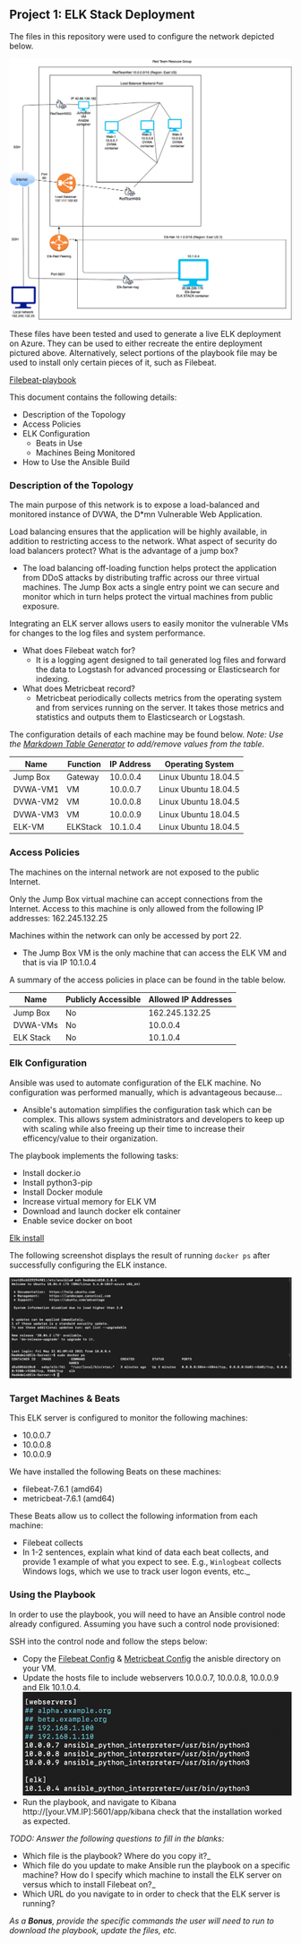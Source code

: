 ## Project 1: ELK Stack Deployment

The files in this repository were used to configure the network depicted below.

![alt text](https://github.com/Rkelley6045/Elk-stack/blob/main/Diagrams/Proj.%201%20Network%20Diagram.png)

These files have been tested and used to generate a live ELK deployment on Azure. They can be used to either recreate the entire deployment pictured above. Alternatively, select portions of the playbook file may be used to install only certain pieces of it, such as Filebeat.

[Filebeat-playbook](https://github.com/Rkelley6045/Elk-stack/blob/main/Ansible/filebeat-playbook.yml)

This document contains the following details:
- Description of the Topology
- Access Policies
- ELK Configuration
  - Beats in Use
  - Machines Being Monitored
- How to Use the Ansible Build


### Description of the Topology

The main purpose of this network is to expose a load-balanced and monitored instance of DVWA, the D*mn Vulnerable Web Application.

Load balancing ensures that the application will be highly available, in addition to restricting access to the network. What aspect of security do load balancers protect? What is the advantage of a jump box?
  - The load balancing off-loading function helps protect the application from DDoS attacks by distributing traffic across our three virtual machines. The Jump Box acts a single entry point we can secure and monitor which in turn helps protect the virtual machines from public exposure. 

Integrating an ELK server allows users to easily monitor the vulnerable VMs for changes to the log files and system performance.
- What does Filebeat watch for?
  - It is a logging agent designed to tail generated log files and forward the data to Logstash for advanced processing or Elasticsearch for indexing. 
- What does Metricbeat record?
  - Metricbeat periodically collects metrics from the operating system and from services running on the server. It takes those metrics and statistics and outputs them to Elasticsearch or Logstash.

The configuration details of each machine may be found below.
_Note: Use the [Markdown Table Generator](http://www.tablesgenerator.com/markdown_tables) to add/remove values from the table_.

|Name      | Function  | IP Address     | Operating System        |
|----------|-----------|----------------|-------------------------|
| Jump Box |  Gateway  | 10.0.0.4       | Linux Ubuntu 18.04.5    |
| DVWA-VM1 |  VM       | 10.0.0.7       | Linux Ubuntu 18.04.5    |
| DVWA-VM2 |  VM       | 10.0.0.8       | Linux Ubuntu 18.04.5    |
| DVWA-VM3 |  VM       | 10.0.0.9       | Linux Ubuntu 18.04.5    |
| ELK-VM   |  ELKStack | 10.1.0.4       | Linux Ubuntu 18.04.5    |

### Access Policies

The machines on the internal network are not exposed to the public Internet. 

Only the Jump Box virtual machine can accept connections from the Internet. Access to this machine is only allowed from the following IP addresses:
162.245.132.25

Machines within the network can only be accessed by port 22.
- The Jump Box VM is the only machine that can access the ELK VM and that is via IP 10.1.0.4

A summary of the access policies in place can be found in the table below.

| Name      | Publicly Accessible | Allowed IP Addresses |
|-----------|---------------------|----------------------|
| Jump Box  | No                  | 162.245.132.25       |
| DVWA-VMs  | No                  | 10.0.0.4             |
| ELK Stack | No                  | 10.1.0.4             |

### Elk Configuration

Ansible was used to automate configuration of the ELK machine. No configuration was performed manually, which is advantageous because...
- Ansible's automation simplifies the configuration task which can be complex. This allows system administrators and developers to keep up with scaling while also freeing up their time to increase their efficency/value to their organization. 

The playbook implements the following tasks:
- Install docker.io
- Install python3-pip
- Install Docker module
- Increase virtual memory for ELK VM
- Download and launch docker elk container
- Enable sevice docker on boot

[Elk install](https://github.com/Rkelley6045/Elk-stack/blob/main/Ansible/install-elk.yml)

The following screenshot displays the result of running `docker ps` after successfully configuring the ELK instance.

![Docker ps output](https://github.com/Rkelley6045/Elk-stack/blob/main/DockerConfirm/DockerPSOutput.png)

### Target Machines & Beats
This ELK server is configured to monitor the following machines:
- 10.0.0.7
- 10.0.0.8
- 10.0.0.9

We have installed the following Beats on these machines:
- filebeat-7.6.1 (amd64)
- metricbeat-7.6.1 (amd64)

These Beats allow us to collect the following information from each machine:
- Filebeat collects 
- In 1-2 sentences, explain what kind of data each beat collects, and provide 1 example of what you expect to see. E.g., `Winlogbeat` collects Windows logs, which we use to track user logon events, etc._

### Using the Playbook
In order to use the playbook, you will need to have an Ansible control node already configured. Assuming you have such a control node provisioned: 

SSH into the control node and follow the steps below:
- Copy the [Filebeat Config](https://github.com/Rkelley6045/Elk-stack/blob/main/BeatsConfigFiles/filebeat-config.yml) & [Metricbeat Config](https://github.com/Rkelley6045/Elk-stack/blob/main/BeatsConfigFiles/metricbeat-config.yml) the anisble directory on your VM.
- Update the hosts file to include webservers 10.0.0.7, 10.0.0.8, 10.0.0.9 and Elk 10.1.0.4.
![alt text](https://github.com/Rkelley6045/Elk-stack/blob/main/HostFile/Host%20File.png)
- Run the playbook, and navigate to Kibana http://[your.VM.IP]:5601/app/kibana check that the installation worked as expected.

_TODO: Answer the following questions to fill in the blanks:_
- Which file is the playbook? Where do you copy it?_
- Which file do you update to make Ansible run the playbook on a specific machine? How do I specify which machine to install the ELK server on versus which to install Filebeat on?_
- Which URL do you navigate to in order to check that the ELK server is running?

_As a **Bonus**, provide the specific commands the user will need to run to download the playbook, update the files, etc._
